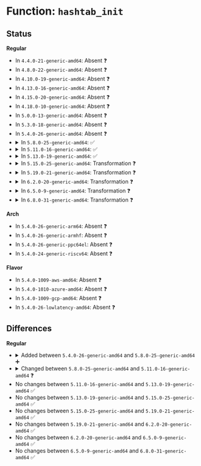 # Function: <code>hashtab_init</code>

## Status
<b>Regular</b>
<ul>
<li>
In <code>4.4.0-21-generic-amd64</code>: Absent ❓
</li>
<li>
In <code>4.8.0-22-generic-amd64</code>: Absent ❓
</li>
<li>
In <code>4.10.0-19-generic-amd64</code>: Absent ❓
</li>
<li>
In <code>4.13.0-16-generic-amd64</code>: Absent ❓
</li>
<li>
In <code>4.15.0-20-generic-amd64</code>: Absent ❓
</li>
<li>
In <code>4.18.0-10-generic-amd64</code>: Absent ❓
</li>
<li>
In <code>5.0.0-13-generic-amd64</code>: Absent ❓
</li>
<li>
In <code>5.3.0-18-generic-amd64</code>: Absent ❓
</li>
<li>
In <code>5.4.0-26-generic-amd64</code>: Absent ❓
</li>
<li>
<details>
<summary>In <code>5.8.0-25-generic-amd64</code>: ✅</summary>

```c
int hashtab_init(struct hashtab * h, u32 (*)(struct hashtab *, const void *) hash_value, int (*)(struct hashtab *, const void *, const void *) keycmp, u32 nel_hint)
```

```json
{
  "name": "hashtab_init",
  "collision_type": "Unique Global",
  "inline_type": "No",
  "funcs": [
    {
      "addr": 18446744071583823488,
      "name": "hashtab_init",
      "external": true,
      "loc": "security/selinux/ss/hashtab.c:32",
      "file": "security/selinux/ss/hashtab.c",
      "inline": "seen, unknown",
      "caller_inline": [],
      "caller_func": [
        "security/selinux/ss/symtab.c:symtab_init",
        "security/selinux/ss/policydb.c:policydb_read",
        "security/selinux/ss/policydb.c:policydb_read",
        "security/selinux/ss/policydb.c:policydb_read",
        "security/selinux/ss/policydb.c:range_read"
      ]
    }
  ],
  "symbols": [
    {
      "addr": 18446744071583823488,
      "name": "hashtab_init",
      "section": ".text",
      "bind": "STB_GLOBAL",
      "size": 96
    }
  ]
}
```
</details>
</li>
<li>
<details>
<summary>In <code>5.11.0-16-generic-amd64</code>: ✅</summary>

```c
int hashtab_init(struct hashtab * h, u32 nel_hint)
```

```json
{
  "name": "hashtab_init",
  "collision_type": "Unique Global",
  "inline_type": "No",
  "funcs": [
    {
      "addr": 18446744071583944640,
      "name": "hashtab_init",
      "external": true,
      "loc": "security/selinux/ss/hashtab.c:31",
      "file": "security/selinux/ss/hashtab.c",
      "inline": "seen, unknown",
      "caller_inline": [],
      "caller_func": [
        "security/selinux/ss/symtab.c:symtab_init",
        "security/selinux/ss/policydb.c:policydb_read",
        "security/selinux/ss/policydb.c:policydb_read",
        "security/selinux/ss/policydb.c:policydb_read",
        "security/selinux/ss/policydb.c:range_read"
      ]
    }
  ],
  "symbols": [
    {
      "addr": 18446744071583944640,
      "name": "hashtab_init",
      "section": ".text",
      "bind": "STB_GLOBAL",
      "size": 112
    }
  ]
}
```
</details>
</li>
<li>
<details>
<summary>In <code>5.13.0-19-generic-amd64</code>: ✅</summary>

```c
int hashtab_init(struct hashtab * h, u32 nel_hint)
```

```json
{
  "name": "hashtab_init",
  "collision_type": "Unique Global",
  "inline_type": "No",
  "funcs": [
    {
      "addr": 18446744071583971632,
      "name": "hashtab_init",
      "external": true,
      "loc": "security/selinux/ss/hashtab.c:31",
      "file": "security/selinux/ss/hashtab.c",
      "inline": "seen, unknown",
      "caller_inline": [],
      "caller_func": [
        "security/selinux/ss/symtab.c:symtab_init",
        "security/selinux/ss/policydb.c:policydb_read",
        "security/selinux/ss/policydb.c:policydb_read",
        "security/selinux/ss/policydb.c:policydb_read",
        "security/selinux/ss/policydb.c:range_read"
      ]
    }
  ],
  "symbols": [
    {
      "addr": 18446744071583971632,
      "name": "hashtab_init",
      "section": ".text",
      "bind": "STB_GLOBAL",
      "size": 112
    }
  ]
}
```
</details>
</li>
<li>
<details>
<summary>In <code>5.15.0-25-generic-amd64</code>: Transformation ❓</summary>

```c
int hashtab_init(struct hashtab * h, u32 nel_hint)
```

```json
{
  "name": "hashtab_init",
  "collision_type": "Unique Global",
  "inline_type": "No",
  "funcs": [
    {
      "addr": 0,
      "name": "hashtab_init",
      "external": true,
      "loc": "security/selinux/ss/hashtab.c:31",
      "file": "security/selinux/ss/hashtab.c",
      "inline": "seen, unknown",
      "caller_inline": [],
      "caller_func": [
        "security/selinux/ss/symtab.c:symtab_init",
        "security/selinux/ss/policydb.c:policydb_read",
        "security/selinux/ss/policydb.c:policydb_read",
        "security/selinux/ss/policydb.c:policydb_read",
        "security/selinux/ss/policydb.c:range_read"
      ]
    }
  ],
  "symbols": [
    {
      "addr": 18446744071592297215,
      "name": "hashtab_init.cold",
      "section": ".text",
      "bind": "STB_LOCAL",
      "size": 30
    },
    {
      "addr": 18446744071584337184,
      "name": "hashtab_init",
      "section": ".text",
      "bind": "STB_GLOBAL",
      "size": 152
    }
  ]
}
```
</details>
</li>
<li>
<details>
<summary>In <code>5.19.0-21-generic-amd64</code>: Transformation ❓</summary>

```c
int hashtab_init(struct hashtab * h, u32 nel_hint)
```

```json
{
  "name": "hashtab_init",
  "collision_type": "Unique Global",
  "inline_type": "No",
  "funcs": [
    {
      "addr": 0,
      "name": "hashtab_init",
      "external": true,
      "loc": "security/selinux/ss/hashtab.c:32",
      "file": "security/selinux/ss/hashtab.c",
      "inline": "seen, unknown",
      "caller_inline": [],
      "caller_func": [
        "security/selinux/ss/symtab.c:symtab_init",
        "security/selinux/ss/policydb.c:policydb_read",
        "security/selinux/ss/policydb.c:policydb_read",
        "security/selinux/ss/policydb.c:policydb_read",
        "security/selinux/ss/policydb.c:range_read"
      ]
    }
  ],
  "symbols": [
    {
      "addr": 18446744071594078857,
      "name": "hashtab_init.cold",
      "section": ".text",
      "bind": "STB_LOCAL",
      "size": 30
    },
    {
      "addr": 18446744071584958240,
      "name": "hashtab_init",
      "section": ".text",
      "bind": "STB_GLOBAL",
      "size": 155
    }
  ]
}
```
</details>
</li>
<li>
<details>
<summary>In <code>6.2.0-20-generic-amd64</code>: Transformation ❓</summary>

```c
int hashtab_init(struct hashtab * h, u32 nel_hint)
```

```json
{
  "name": "hashtab_init",
  "collision_type": "Unique Global",
  "inline_type": "No",
  "funcs": [
    {
      "addr": 0,
      "name": "hashtab_init",
      "external": true,
      "loc": "security/selinux/ss/hashtab.c:32",
      "file": "security/selinux/ss/hashtab.c",
      "inline": "seen, unknown",
      "caller_inline": [],
      "caller_func": [
        "security/selinux/ss/symtab.c:symtab_init",
        "security/selinux/ss/policydb.c:policydb_read",
        "security/selinux/ss/policydb.c:filename_trans_read",
        "security/selinux/ss/policydb.c:filename_trans_read",
        "security/selinux/ss/policydb.c:range_read"
      ]
    }
  ],
  "symbols": [
    {
      "addr": 18446744071596095973,
      "name": "hashtab_init.cold",
      "section": ".text",
      "bind": "STB_LOCAL",
      "size": 30
    },
    {
      "addr": 18446744071585671232,
      "name": "hashtab_init",
      "section": ".text",
      "bind": "STB_GLOBAL",
      "size": 155
    }
  ]
}
```
</details>
</li>
<li>
<details>
<summary>In <code>6.5.0-9-generic-amd64</code>: Transformation ❓</summary>

```c
int hashtab_init(struct hashtab * h, u32 nel_hint)
```

```json
{
  "name": "hashtab_init",
  "collision_type": "Unique Global",
  "inline_type": "No",
  "funcs": [
    {
      "addr": 0,
      "name": "hashtab_init",
      "external": true,
      "loc": "security/selinux/ss/hashtab.c:32",
      "file": "security/selinux/ss/hashtab.c",
      "inline": "seen, unknown",
      "caller_inline": [],
      "caller_func": [
        "security/selinux/ss/symtab.c:symtab_init",
        "security/selinux/ss/policydb.c:policydb_read",
        "security/selinux/ss/policydb.c:filename_trans_read",
        "security/selinux/ss/policydb.c:filename_trans_read",
        "security/selinux/ss/policydb.c:range_read"
      ]
    }
  ],
  "symbols": [
    {
      "addr": 18446744071596619188,
      "name": "hashtab_init.cold",
      "section": ".text",
      "bind": "STB_LOCAL",
      "size": 30
    },
    {
      "addr": 18446744071585900992,
      "name": "hashtab_init",
      "section": ".text",
      "bind": "STB_GLOBAL",
      "size": 155
    }
  ]
}
```
</details>
</li>
<li>
<details>
<summary>In <code>6.8.0-31-generic-amd64</code>: Transformation ❓</summary>

```c
int hashtab_init(struct hashtab * h, u32 nel_hint)
```

```json
{
  "name": "hashtab_init",
  "collision_type": "Unique Global",
  "inline_type": "No",
  "funcs": [
    {
      "addr": 0,
      "name": "hashtab_init",
      "external": true,
      "loc": "security/selinux/ss/hashtab.c:32",
      "file": "security/selinux/ss/hashtab.c",
      "inline": "seen, unknown",
      "caller_inline": [],
      "caller_func": [
        "security/selinux/ss/symtab.c:symtab_init",
        "security/selinux/ss/policydb.c:policydb_read",
        "security/selinux/ss/policydb.c:filename_trans_read",
        "security/selinux/ss/policydb.c:filename_trans_read",
        "security/selinux/ss/policydb.c:range_read"
      ]
    }
  ],
  "symbols": [
    {
      "addr": 18446744071597524888,
      "name": "hashtab_init.cold",
      "section": ".text",
      "bind": "STB_LOCAL",
      "size": 30
    },
    {
      "addr": 18446744071586149456,
      "name": "hashtab_init",
      "section": ".text",
      "bind": "STB_GLOBAL",
      "size": 157
    }
  ]
}
```
</details>
</li>
</ul>
<b>Arch</b>
<ul>
<li>
In <code>5.4.0-26-generic-arm64</code>: Absent ❓
</li>
<li>
In <code>5.4.0-26-generic-armhf</code>: Absent ❓
</li>
<li>
In <code>5.4.0-26-generic-ppc64el</code>: Absent ❓
</li>
<li>
In <code>5.4.0-24-generic-riscv64</code>: Absent ❓
</li>
</ul>
<b>Flavor</b>
<ul>
<li>
In <code>5.4.0-1009-aws-amd64</code>: Absent ❓
</li>
<li>
In <code>5.4.0-1010-azure-amd64</code>: Absent ❓
</li>
<li>
In <code>5.4.0-1009-gcp-amd64</code>: Absent ❓
</li>
<li>
In <code>5.4.0-26-lowlatency-amd64</code>: Absent ❓
</li>
</ul>

## Differences
<b>Regular</b>
<ul>
<li>
<details>
<summary>Added between <code>5.4.0-26-generic-amd64</code> and <code>5.8.0-25-generic-amd64</code> ➕</summary>

```c
int hashtab_init(struct hashtab * h, u32 (*)(struct hashtab *, const void *) hash_value, int (*)(struct hashtab *, const void *, const void *) keycmp, u32 nel_hint)
```
</details>
</li>
<li>
<details>
<summary>Changed between <code>5.8.0-25-generic-amd64</code> and <code>5.11.0-16-generic-amd64</code> ❓</summary>
<ul>
<li>
<b>Param removed. </b>
<code>u32 (*)(struct hashtab *, const void *) hash_value</code>
</li>
<li>
<b>Param removed. </b>
<code>int (*)(struct hashtab *, const void *, const void *) keycmp</code>
</li>
<li>
<b>Param reordered. </b>
<code>h, hash_value, keycmp, nel_hint</code> ➡️ <code>h, nel_hint</code>
</li>
</ul>
</details>
</li>
<li>
No changes between <code>5.11.0-16-generic-amd64</code> and <code>5.13.0-19-generic-amd64</code> ✅
</li>
<li>
No changes between <code>5.13.0-19-generic-amd64</code> and <code>5.15.0-25-generic-amd64</code> ✅
</li>
<li>
No changes between <code>5.15.0-25-generic-amd64</code> and <code>5.19.0-21-generic-amd64</code> ✅
</li>
<li>
No changes between <code>5.19.0-21-generic-amd64</code> and <code>6.2.0-20-generic-amd64</code> ✅
</li>
<li>
No changes between <code>6.2.0-20-generic-amd64</code> and <code>6.5.0-9-generic-amd64</code> ✅
</li>
<li>
No changes between <code>6.5.0-9-generic-amd64</code> and <code>6.8.0-31-generic-amd64</code> ✅
</li>
</ul>
